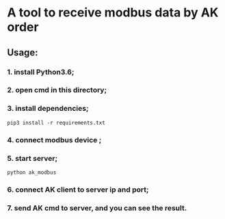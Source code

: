 # A tool to receive modbus data by AK order
## Usage:
### 1. install Python3.6;
### 2. open cmd in this directory;
### 3. install dependencies;
```pip3 install -r requirements.txt```
### 4. connect modbus device ;
### 5. start server;
```python ak_modbus```
### 6. connect AK client to server ip and port;
### 7. send AK cmd to server, and you can see the result.